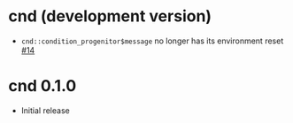 # cnd (development version)

- `cnd::condition_progenitor$message` no longer has its environment reset [#14](https://github.com/jmbarbone/cnd/issues/14)

# cnd 0.1.0

- Initial release
